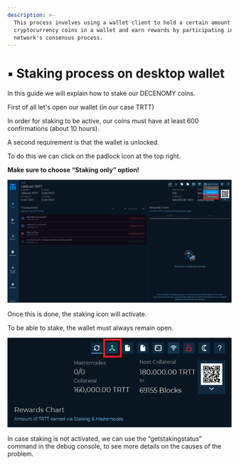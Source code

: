 ```yaml
---
description: >-
  This process involves using a wallet client to hold a certain amount of
  cryptocurrency coins in a wallet and earn rewards by participating in the
  network's consensus process.
---
```


# ▪ Staking process on desktop wallet

In this guide we will explain how to stake our DECENOMY coins.

First of all let's open our wallet (in our case TRTT)

In order for staking to be active, our coins must have at least 600 confirmations (about 10 hours).

A second requirement is that the wallet is unlocked.

To do this we can click on the padlock icon at the top right.

**Make sure to choose “Staking only” option!**

![](<../../.gitbook/assets/0 (6).png>)

Once this is done, the staking icon will activate.

To be able to stake, the wallet must always remain open.

![](<../../.gitbook/assets/1 (6).png>)

In case staking is not activated, we can use the “getstakingstatus” command in the debug console, to see more details on the causes of the problem.
